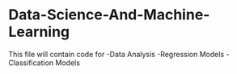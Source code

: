# Data-Science-And-Machine-Learning
This file will contain code for
-Data Analysis
-Regression Models
-Classification Models
